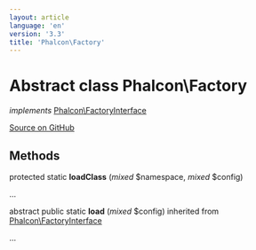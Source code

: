 ```yaml
---
layout: article
language: 'en'
version: '3.3'
title: 'Phalcon\Factory'
---
```

# Abstract class **Phalcon\Factory**

*implements* [Phalcon\FactoryInterface](/3.3/en/api/Phalcon_FactoryInterface)

<a href="https://github.com/phalcon/cphalcon/tree/v3.3.0/phalcon/factory.zep" class="btn btn-default btn-sm">Source on GitHub</a>

## Methods
protected static  **loadClass** (*mixed* $namespace, *mixed* $config)

...


abstract public static  **load** (*mixed* $config) inherited from [Phalcon\FactoryInterface](/3.3/en/api/Phalcon_FactoryInterface)

...


